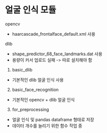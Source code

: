   # 얼굴 인식 모듈
opencv
  - haarcascade_frontalface_default.xml 사용
  
dlib
  - shape_predictor_68_face_landmarks.dat 사용
  - 용량이 커서 업로드 실패 -> 따로 설치해야 함
  
1. basic_dlib
  - 기본적인 dlib 얼굴 인식 사용
  
2. basic_face_recognition
  - 기본적인 opencv + dlib 얼굴 인식
  
3. for_preprocessing
  - 얼굴 인식 및 pandas dataframe 형태로 저장
  - 데이터 개수를 늘리기 위한 함수 작업 중
